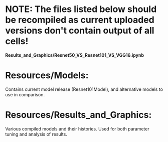# **NOTE: The files listed below should be recompiled as current uploaded versions don't contain output of all cells!**
  **Results_and_Graphics/Resnet50_VS_Resnet101_VS_VGG16.ipynb**






    
# Resources/Models: 
Contains current model release (Resnet101Model), and alternative models to use in comparison.

# Resources/Results_and_Graphics: 
Various compiled models and their histories. Used for both parameter tuning and analysis of results.

